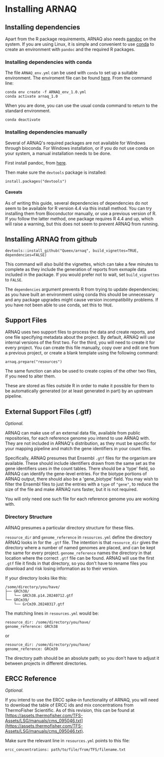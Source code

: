 # Installing ARNAQ

## Installing dependencies

Apart from the R package requirements, ARNAQ also needs [pandoc](https://pandoc.org)
on the system. If you are using Linux, it is simple and convenient to use
[conda](https://anaconda.org/anaconda/conda) to
create an environment with `pandoc` and the required R packages.

### Installing dependencies with conda

The file `ARNAQ_env.yml` can be used with `conda` to set up a suitable environment. The enviroment
file can be found [here](https://github.com/Queex/arnaq/blob/main/inst/extdata/ARNAQ_env_1.0.yml).
From the command line:

```{bash conda_1, eval=FALSE}
conda env create -f ARNAQ_env_1.0.yml
conda activate arnaq_1.0
```

When you are done, you can use the usual conda command to return to the standard environment.

```{bash conda_2, eval=FALSE}
conda deactivate
```

### Installing dependencies manually

Several of ARNAQ's required packages are not available for Windows through bioconda. For Windows
installation, or if you do not use conda on your system, a manual installation needs to be done.

First install pandoc, from [here](https://pandoc.org/installing.html).

Then make sure the `devtools` package is installed:

```{r pre_install, eval=FALSE}
install.packages("devtools")
```

#### Caveats

As of writing this guide, several dependencies of dependencies do not seem to be available for R
version 4.4 via
this install method. You can try installing them from Bioconductor manually, or use a previous
version of R. If you follow the latter method, one package requires R 4.4 and up, which will raise
a warning, but this does not seem to prevent ARNAQ from running.

## Installing ARNAQ from github

```{r install, eval=FALSE}
devtools::install_github("Queex/arnaq", build_vignettes=TRUE, dependencies=FALSE)
```

This command will also build the vignettes, which can take a few minutes to complete as they
include the generation of reports from exmaple data included in the package. If you would prefer
not to wait, set `build_vignettes` to `FALSE`.

The `dependencies` argument prevents R from trying to update dependencies; as you have
built an environment using conda this should be unnecessary and any package upgrades might cause
version incompatibility problems. If you have not been able to use conda, set this to `TRUE`.

## Support Files

ARNAQ uses two support files to process the data and create reports, and one file specifying
metadata about the project. By default, ARNAQ will use internal versions of the first two. For the
third, you will need to create it for every project. You can create this file manually, copy over
and edit one from a previous project, or create a blank template using the following
command:

```{r prepare, eval=FALSE}
arnaq.prepare("resources")
```

The same function can also be used to create copies of the other two files, if you need to alter
them.

These are stored as files outside R in order to make it possible for them to be automatically
generated (or at least generated in part) by an upstream pipeline.

## External Support Files (.gtf)

*Optional.*

ARNAQ can make use of an external data file, available from public repositories, for each reference
genome you intend to use ARNAQ with. They are not included in ARNAQ's distribution, as they must be
specific for your mapping pipeline and match the gene identifiers in your count files.

Specifically, ARNAQ presumes that Ensembl `.gtf` files for the organism are available. These should
include identifiers drawn from the same set as the gene identifiers uses in the count tables. There
should be a 'type' field, so ARNAQ can identify the gene-level entries. For the biotype portions of
ARNAQ output, there should also be a 'gene_biotype' field. You may wish to filter the Ensembl files
to just the entries with a `type` of `"gene"`, to reduce the size of the file and make ARNAQ runs
faster, but it is not required.

You will only need one such file for each reference genome you are working with.

### Directory Structure

ARNAQ presumes a particular directory structure for these files.

`resource_dir` and `genome_reference` in `resources.yml` define the directory ARNAQ looks in for
the `.gtf` file. The intention is that `resource_dir` gives the directory where a number of named
genomes are placed, and can be kept the same for every project. `genome_reference` names the
directory in that location where the correct `.gtf` file can be found. ARNAQ will use the first
`.gtf` file it finds in that directory, so you don't have to rename files you download and risk
losing information as to their version.

If your directory looks like this:

```{text}
/some/directory/you/have/
├── GRCh38/
│   └── GRCh38.p14.20240712.gtf
└── GRCm39/
    └── GrCm39.20240317.gtf
```

The matching lines in `resources.yml` would be:

```{text}
resource_dir: /some/directory/you/have/
genome_reference: GRCh38
```

or

```{text}
resource_dir: /some/directory/you/have/
genome_reference: GRCm39
```

The directory path should be an absolute path; so you don't have to adjust it between projects in
different directories.

## ERCC Reference

*Optional.*

If you intend to use the ERCC spike-in functionality of ARNAQ, you will need to download the table
of ERCC ids and mix concentrations from ThermoFisher Scientific. As of this revision, this can be
found at [https://assets.thermofisher.com/TFS-Assets/LSG/manuals/cms_095046.txt](https://assets.thermofisher.com/TFS-Assets/LSG/manuals/cms_095046.txt).

Make sure the relevant line in `resources.yml` points to this file:

```{text}
ercc_concentrations: path/to/file/from/TFS/filename.txt
```
